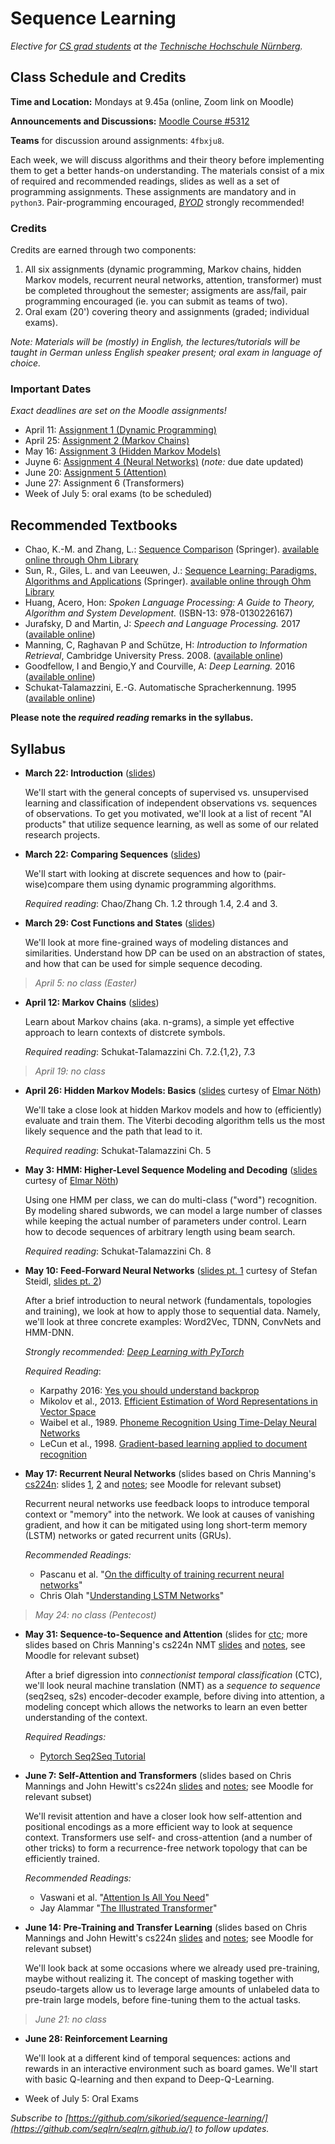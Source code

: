 # Sequence Learning

_Elective for [CS grad students](https://www.th-nuernberg.de/fakultaeten/in/studium/masterstudiengang-informatik/) at the [Technische Hochschule Nürnberg](https://www.th-nuernberg.de/)._


## Class Schedule and Credits

**Time and Location:** Mondays at 9.45a (online, Zoom link on Moodle)

**Announcements and Discussions:** [Moodle Course #5312](https://elearning.ohmportal.de/course/view.php?id=5312)

**Teams** for discussion around assignments: `4fbxju8`.

Each week, we will discuss algorithms and their theory before implementing them to get a better hands-on understanding.
The materials consist of a mix of required and recommended readings, slides as well as a set of programming assignments.
These assignments are mandatory and in `python3`.
Pair-programming encouraged, [_BYOD_](https://en.wikipedia.org/wiki/Bring_your_own_device) strongly recommended!


### Credits

Credits are earned through two components:

1. All six assignments (dynamic programming, Markov chains, hidden Markov models, recurrent neural networks, attention, transformer) must be completed throughout the semester; assigments are ass/fail, pair programming encouraged (ie. you can submit as teams of two).
2. Oral exam (20') covering theory and assignments (graded; individual exams).


_Note: Materials will be (mostly) in English, the lectures/tutorials will be taught in German unless English speaker present; oral exam in language of choice._


### Important Dates

_Exact deadlines are set on the Moodle assignments!_

- April 11: [Assignment 1 (Dynamic Programming)](https://github.com/seqlrn/1-dynamic-programming)
- April 25: [Assignment 2 (Markov Chains)](https://github.com/seqlrn/2-markov-chains)
- May 16: [Assignment 3 (Hidden Markov Models)](https://github.com/seqlrn/3-hmm)
- Juyne 6: [Assignment 4 (Neural Networks)](https://github.com/seqlrn/4-nnets) (_note:_ due date updated)
- June 20: [Assignment 5 (Attention)](https://github.com/seqlrn/5-attention)
- June 27: Assignment 6 (Transformers)
- Week of July 5: oral exams (to be scheduled)


## Recommended Textbooks

- Chao, K.-M. and Zhang, L.: [Sequence Comparison](https://link.springer.com/book/10.1007%2F978-1-84800-320-0) (Springer). [available online through Ohm Library](https://ebookcentral.proquest.com/lib/thnuernberg/reader.action?docID=418343)
- Sun, R., Giles, L. and van Leeuwen, J.: [Sequence Learning: Paradigms, Algorithms and Applications]() (Springer). [available online through Ohm Library](https://ebookcentral.proquest.com/lib/thnuernberg/detail.action?docID=3072729)
- Huang, Acero, Hon: _Spoken Language Processing: A Guide to Theory, Algorithm and System Development._ (ISBN-13: 978-0130226167)
- Jurafsky, D and Martin, J: _Speech and Language Processing._ 2017 ([available online](http://web.stanford.edu/~jurafsky/slp3/))
- Manning, C, Raghavan P and Schütze, H: _Introduction to Information Retrieval_, Cambridge University Press. 2008. ([available online](https://nlp.stanford.edu/IR-book/))
- Goodfellow, I and Bengio,Y and Courville, A: _Deep Learning._ 2016 ([available online](http://www.deeplearningbook.org/))
- Schukat-Talamazzini, E.-G. Automatische Spracherkennung. 1995 ([available online](https://www.minet.uni-jena.de/fakultaet/schukat/asebuch.html))

**Please note the _required reading_ remarks in the syllabus.**


## Syllabus


- **March 22: Introduction** ([slides](/pdf/01-introduction.pdf))

	We'll start with the general concepts of supervised vs. unsupervised learning and classification of independent observations vs. sequences of observations.
	To get you motivated, we'll look at a list of recent "AI products" that utilize sequence learning, as well as some of our related research projects.

- **March 22: Comparing Sequences** ([slides](/pdf/dp_and_edit_dist.pdf))
	
	We'll start with looking at discrete sequences and how to (pair-wise)compare them using dynamic programming algorithms.

	_Required reading_: Chao/Zhang Ch. 1.2 through 1.4, 2.4 and 3.

- **March 29: Cost Functions and States** ([slides](/pdf/03-costs-states.pdf))
	
	We'll look at more fine-grained ways of modeling distances and similarities.
	Understand how DP can be used on an abstraction of states, and how that can be used for simple sequence decoding.

> _April 5: no class (Easter)_

- **April 12: Markov Chains** ([slides](/pdf/04-markov-chains.pdf))
	
	Learn about Markov chains (aka. n-grams), a simple yet effective approach to learn contexts of distcrete symbols.

	_Required reading_: Schukat-Talamazzini Ch. 7.2.{1,2}, 7.3

> _April 19: no class_


- **April 26: Hidden Markov Models: Basics** ([slides](/pdf/hmm.pdf) curtesy of [Elmar Nöth](https://lme.tf.fau.de/person/noeth/))

	We'll take a close look at hidden Markov models and how to (efficiently) evaluate and train them.
	The Viterbi decoding algorithm tells us the most likely sequence and the path that lead to it.

	_Required reading_: Schukat-Talamazzini Ch. 5

- **May 3: HMM: Higher-Level Sequence Modeling and Decoding** ([slides](/pdf/decoding.pdf) curtesy of [Elmar Nöth](https://lme.tf.fau.de/person/noeth/))

	Using one HMM per class, we can do multi-class ("word") recognition.
	By modeling shared subwords, we can model a large number of classes while keeping the actual number of parameters under control.
	Learn how to decode sequences of arbitrary length using beam search.

	_Required reading_: Schukat-Talamazzini Ch. 8

- **May 10: Feed-Forward Neural Networks** ([slides pt. 1](/pdf/nnets.pdf) curtesy of Stefan Steidl, [slides pt. 2](/pdf/06b-nnets-sequences.pdf))
	
	After a brief introduction to neural network (fundamentals, topologies and training), we look at how to apply those to sequential data.
	Namely, we'll look at three concrete examples: Word2Vec, TDNN, ConvNets and HMM-DNN.

	_Strongly recommended: [Deep Learning with PyTorch](https://pytorch.org/tutorials/beginner/deep_learning_60min_blitz.html)_
	
	_Required Reading_:
	- Karpathy 2016: [Yes you should understand backprop](https://karpathy.medium.com/yes-you-should-understand-backprop-e2f06eab496b)
	- Mikolov et al., 2013. [Efficient Estimation of Word Representations in Vector Space](https://arxiv.org/abs/1301.3781)
	- Waibel et al., 1989. [Phoneme Recognition Using Time-Delay Neural Networks](http://www.cs.toronto.edu/~fritz/absps/waibelTDNN.pdf)
	- LeCun et al., 1998. [Gradient-based learning applied to document recognition](http://yann.lecun.com/exdb/publis/pdf/lecun-01a.pdf)

	
- **May 17: Recurrent Neural Networks** (slides based on Chris Manning's [cs224n](http://web.stanford.edu/class/cs224n/): slides [1](http://web.stanford.edu/class/cs224n/slides/cs224n-2021-lecture05-rnnlm.pdf), [2](http://web.stanford.edu/class/cs224n/slides/cs224n-2021-lecture06-fancy-rnn.pdf) and [notes](http://web.stanford.edu/class/cs224n/readings/cs224n-2019-notes05-LM_RNN.pdf); see Moodle for relevant subset)

	Recurrent neural networks use feedback loops to introduce temporal context or "memory" into the network.
	We look at causes of vanishing gradient, and how it can be mitigated using long short-term memory (LSTM) networks or gated recurrent units (GRUs).

	_Recommended Readings:_ 
	- Pascanu et al. "[On the difficulty of training recurrent neural networks](http://proceedings.mlr.press/v28/pascanu13.pdf)"
	- Chris Olah "[Understanding LSTM Networks](http://colah.github.io/posts/2015-08-Understanding-LSTMs/)"

> _May 24: no class (Pentecost)_

- **May 31: Sequence-to-Sequence and Attention** (slides for [ctc](/pdf/ctc.pdf); more slides based on Chris Manning's cs224n NMT [slides](http://web.stanford.edu/class/cs224n/slides/cs224n-2021-lecture07-nmt.pdf) and [notes](http://web.stanford.edu/class/cs224n/readings/cs224n-2019-notes06-NMT_seq2seq_attention.pdf), see Moodle for relevant subset)

	After a brief digression into _connectionist temporal classification_ (CTC), we'll look neural machine translation (NMT) as a _sequence to sequence_ (seq2seq, s2s) encoder-decoder example, before diving into attention, a modeling concept which allows the networks to learn an even better understanding of the context.

	_Required Readings:_
	- [Pytorch Seq2Seq Tutorial](https://pytorch.org/tutorials/intermediate/seq2seq_translation_tutorial.html)

- **June 7: Self-Attention and Transformers** (slides based on Chris Mannings and John Hewitt's cs224n [slides](http://web.stanford.edu/class/cs224n/slides/cs224n-2021-lecture09-transformers.pdf) and [notes](http://web.stanford.edu/class/cs224n/readings/cs224n-2019-notes07-QA.pdf); see Moodle for relevant subset)

	We'll revisit attention and have a closer look how self-attention and positional encodings as a more efficient way to look at sequence context.
	Transformers use self- and cross-attention (and a number of other tricks) to form a recurrence-free network topology that can be efficiently trained.

	_Recommended Readings:_
	- Vaswani et al. "[Attention Is All You Need](https://arxiv.org/abs/1706.03762.pdf)"
	- Jay Alammar "[The Illustrated Transformer](https://jalammar.github.io/illustrated-transformer/)"

- **June 14: Pre-Training and Transfer Learning** (slides based on Chris Mannings and John Hewitt's cs224n [slides](http://web.stanford.edu/class/cs224n/slides/cs224n-2021-lecture10-pretraining.pdf) and [notes](http://web.stanford.edu/class/cs224n/readings/cs224n-2019-notes07-QA.pdf); see Moodle for relevant subset)

	We'll look back at some occasions where we already used pre-training, maybe without realizing it.
	The concept of masking together with pseudo-targets allow us to leverage large amounts of unlabeled data to pre-train large models, before fine-tuning them to the actual tasks.
	
> _June 21: no class_

- **June 28: Reinforcement Learning**

	We'll look at a different kind of temporal sequences: actions and rewards in an interactive environment such as board games.
	We'll start with basic Q-learning and then expand to Deep-Q-Learning.

- Week of July 5: Oral Exams


_Subscribe to [https://github.com/sikoried/sequence-learning/](https://github.com/seqlrn/seqlrn.github.io/) to follow updates._
